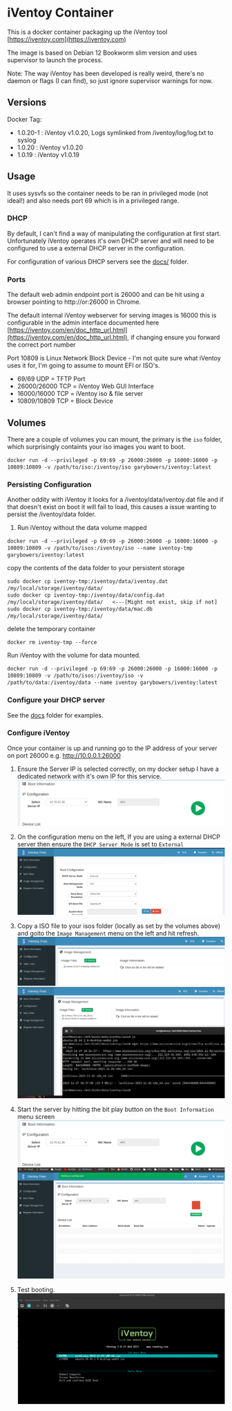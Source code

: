 # iVentoy Container

This is a docker container packaging up the iVentoy tool [https://iventoy.com](https://iventoy.com)

The image is based on Debian 12 Bookworm slim version and uses supervisor to launch the process.

Note: The way iVentoy has been developed is really weird, there's no daemon or flags (I can find), so just ignore supervisor warnings for now.

## Versions

Docker Tag:
* 1.0.20-1 : iVentoy v1.0.20,  Logs symlinked from /iventoy/log/log.txt to syslog
* 1.0.20   : iVentoy v1.0.20
* 1.0.19   : iVentoy v1.0.19

## Usage

It uses sysvfs so the container needs to be ran in privileged mode (not ideal!) and also needs port 69 which is in a privileged range.

### DHCP

By default, I can't find a way of manipulating the configuration at first start.  Unfortunately iVentoy operates it's own DHCP server and will need to be configured to use a external DHCP server in the configuration.

For configuration of various DHCP servers see the [docs/](docs) folder.

### Ports 

The default web admin endpoint port is 26000 and can be hit using a browser pointing to http://<ip>or<localhost>:26000 in Chrome. 

The default internal iVentoy webserver for serving images is 16000 this is configurable in the admin interface documented here [https://iventoy.com/en/doc_http_url.html](https://iventoy.com/en/doc_http_url.html), if changing ensure you forward the correct port number

Port 10809 is Linux Network Block Device - I'm not quite sure what iVentoy uses it for, I'm going to assume to mount EFI or ISO's.

  - 69/69 UDP = TFTP Port
  - 26000/26000 TCP = iVentoy Web GUI Interface
  - 16000/16000 TCP = iVentoy iso & file server
  - 10809/10809 TCP = Block Device

## Volumes

There are a couple of volumes you can mount, the primary is the `iso` folder, which surprisingly containts your iso images you want to boot.

```
docker run -d --privileged -p 69:69 -p 26000:26000 -p 16000:16000 -p 10809:10809 -v /path/to/iso:/iventoy/iso garybowers/iventoy:latest
```

### Persisting Configuration

Another oddity with iVentoy it looks for a /iventoy/data/iventoy.dat file and if that doesn't exist on boot it will fail to load, this causes a issue wanting to persist the /iventoy/data folder.

1. Run iVentoy without the data volume mapped 
```
docker run -d --privileged -p 69:69 -p 26000:26000 -p 16000:16000 -p 10809:10809 -v /path/to/isos:/iventoy/iso --name iventoy-tmp garybowers/iventoy:latest
```

copy the contents of the data folder to your persistent storage

```
sudo docker cp iventoy-tmp:/iventoy/data/iventoy.dat /my/local/storage/iventoy/data/
sudo docker cp iventoy-tmp:/iventoy/data/config.dat /my/local/storage/iventoy/data/   <---[Might not exist, skip if not]
sudo docker cp iventoy-tmp:/iventoy/data/mac.db /my/local/storage/iventoy/data/
```

delete the temporary container

```
docker rm iventoy-tmp --force
```

Run iVentoy with the volume for data mounted.

```
docker run -d --privileged -p 69:69 -p 26000:26000 -p 16000:16000 -p 10809:10809 -v /path/to/isos:/iventoy/iso -v /path/to/data:/iventoy/data --name iventoy garybowers/iventoy:latest
```

### Configure your DHCP server
See the [docs](docs/) folder for examples.

### Configure iVentoy

Once your container is up and running go to the IP address of your server on port 26000 e.g. http://10.0.0.1:26000

1. Ensure the Server IP is selected correctly, on my docker setup I have a dedicated network with it's own IP for this service.
![picture of iVentoy configuration 1](docs/assets/scr1.png)

2. On the configuration menu on the left, If you are using a external DHCP server then ensure the `DHCP Server Mode` is set to `External`
![picture of iVentoy configuration 2](docs/assets/scr2.png)

3. Copy a ISO file to your isos folder (locally as set by the volumes above) and goito the `Image Management` menu on the left and hit refresh.
![picture of iVentoy configuration 2](docs/assets/scr3.png)
![picture of iVentoy configuration 2](docs/assets/scr4.png)

4. Start the server by hitting the bit play button on the `Boot Information` menu screen
![picture of iVentoy configuration 1](docs/assets/scr1.png)
![picture of iVentoy configuration 1](docs/assets/scr5.png)

5. Test booting.
![picture of iVentoy configuration 1](docs/assets/scr6.png)
